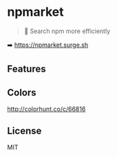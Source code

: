 # npmarket

> 🛒 Search npm more efficiently

➡️ https://npmarket.surge.sh

<!-- 截图 -->

## Features

## Colors

http://colorhunt.co/c/66816

## License
MIT
